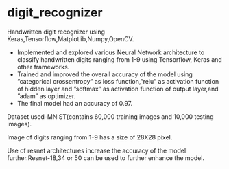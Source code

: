 # digit_recognizer
Handwritten digit recognizer using Keras,Tensorflow,Matplotlib,Numpy,OpenCV.

* Implemented and explored various Neural Network architecture to classify handwritten digits ranging from 1-9
using Tensorflow, Keras and other frameworks.
* Trained and improved the overall accuracy of the model using ”categorical crossentropy” as loss function,”relu”
as activation function of hidden layer and ”softmax” as activation function of output layer,and ”adam” as
optimizer.
* The final model had an accuracy of 0.97.

Dataset used-MNIST(contains 60,000 training images and 10,000 testing images).

Image of digits ranging from 1-9 has a size of 28X28 pixel.

Use of resnet architectures increase the accuracy of the model further.Resnet-18,34 or 50 can be used to further enhance the model.

